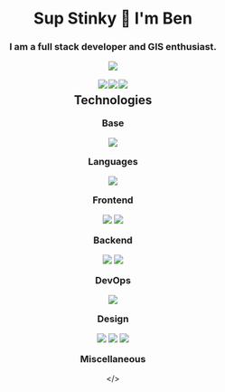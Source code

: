 <div align="center">

<h1>Sup Stinky 👋 I'm Ben</h1>

<h3 style="margin-bottom:1rem;">I am a full stack developer and GIS enthusiast.</h3>

<img src="https://github-readme-stats.vercel.app/api?username=benjamin-parks&theme=radical" />

<div style="display:flex;justify-content:center;gap:0.11rem;margin-top:1rem;">
<a href="https://benjamin-parks.github.io/Portfolio-BenParks" target="_blank" rel="noopener noreferrer">
<img src="https://img.shields.io/badge/website-000000?style=for-the-badge&logo=About.me&logoColor=white"  />
</a>

<a href="https://x.com/BunMunKun" target="_blank" rel="noopener noreferrer">
<img src="https://img.shields.io/badge/Twitter-1DA1F2?style=for-the-badge&logo=twitter&logoColor=white" />
</a>

<a href="https://www.linkedin.com/in/ben-parks-a8b04b214" target="_blank" rel="noopener noreferrer">
<img src="https://img.shields.io/badge/LinkedIn-0077B5?style=for-the-badge&logo=linkedin&logoColor=white" />
</a>
</div>

<h2 style="margin-top:0.5rem;">Technologies</h2>

<h3 style="margin:1rem 0;">Base</h3>
<img src="https://img.shields.io/badge/VSCode-0078D4?style=for-the-badge&logo=visual%20studio%20code&logoColor=white" />

<h3 style="margin:1rem 0;">Languages</h3>
<img src="https://img.shields.io/badge/TypeScript-007ACC?style=for-the-badge&logo=typescript&logoColor=white" />

<h3 style="margin:1rem 0;">Frontend</h3>
<img src="https://img.shields.io/badge/React-20232A?style=for-the-badge&logo=react&logoColor=61DAFB" />
<img src="https://img.shields.io/badge/Jest-C21325?style=for-the-badge&logo=jest&logoColor=white" />

<h3 style="margin:1rem 0;">Backend</h3>
<img src="https://img.shields.io/badge/PostgreSQL-316192?style=for-the-badge&logo=postgresql&logoColor=white" />
<img src="https://img.shields.io/badge/Node.js-339933?style=for-the-badge&logo=nodedotjs&logoColor=white" />

<h3 style="margin:1rem 0;">DevOps</h3>
<img src="https://img.shields.io/badge/Docker-2CA5E0?style=for-the-badge&logo=docker&logoColor=white" />

<h3 style="margin:1rem 0;">Design</h3>
<img src="https://img.shields.io/badge/Adobe%20Photoshop-31A8FF?style=for-the-badge&logo=Adobe%20Photoshop&logoColor=black" />
<img src="https://img.shields.io/badge/Adobe%20Illustrator-FF9A00?style=for-the-badge&logo=adobe%20illustrator&logoColor=white" />
<img src="https://img.shields.io/badge/Adobe%20Premiere%20Pro-9999FF?style=for-the-badge&logo=Adobe%20Premiere%20Pro&logoColor=white" />

<h3 style="margin:1rem 0;">Miscellaneous</h3>

</>
